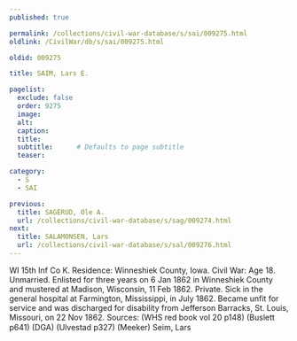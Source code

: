 ```yaml
---
published: true

permalink: /collections/civil-war-database/s/sai/009275.html
oldlink: /CivilWar/db/s/sai/009275.html

oldid: 009275

title: SAIM, Lars E.

pagelist:
  exclude: false
  order: 9275
  image: 
  alt:
  caption:
  title:
  subtitle:      # Defaults to page subtitle
  teaser:

category: 
  - S 
  - SAI

previous:
  title: SAGERUD, Ole A.
  url: /collections/civil-war-database/s/sag/009274.html  
next:
  title: SALAMONSEN, Lars
  url: /collections/civil-war-database/s/sal/009276.html   
---
```

WI 15th Inf Co K. Residence: Winneshiek County, Iowa. Civil War: Age 18. Unmarried. Enlisted for three years on 6 Jan 1862 in Winneshiek County and mustered at Madison, Wisconsin, 11 Feb 1862. Private. Sick in the general hospital at Farmington, Mississippi, in July 1862. Became unfit for service and was discharged for disability from Jefferson Barracks, St. Louis, Missouri, on 22 Nov 1862. Sources: (WHS red book vol 20 p148) (Buslett p641) (DGA) (Ulvestad p327) (Meeker) &#147;Seim, Lars&#148;